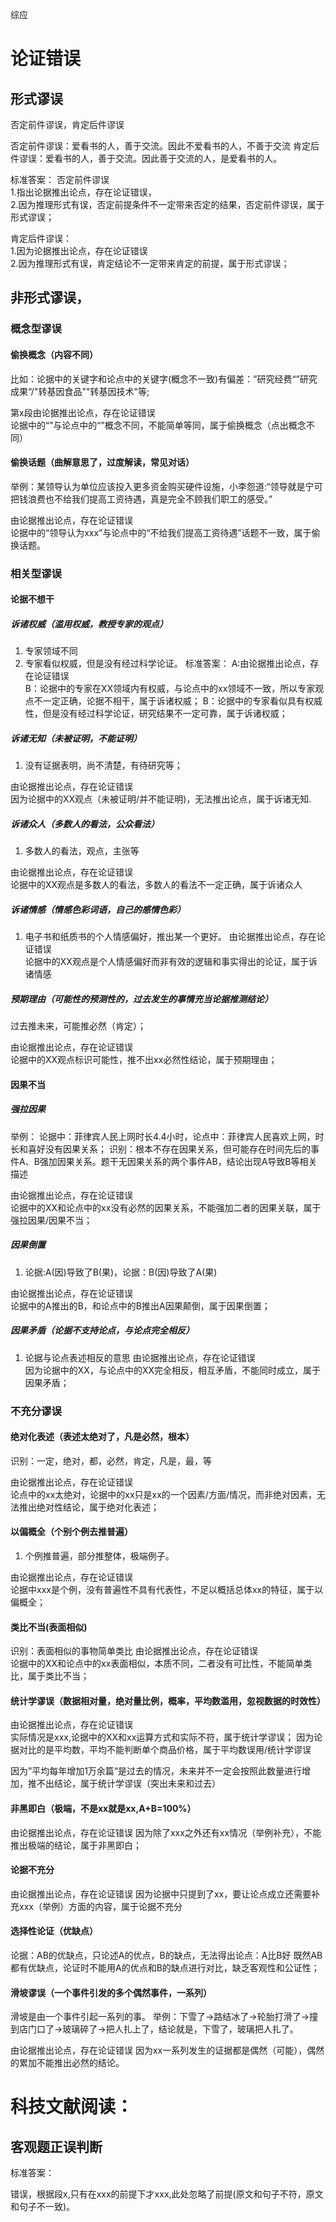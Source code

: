 
综应

# 论证错误
## 形式谬误
否定前件谬误，肯定后件谬误

   否定前件谬误：爱看书的人，善于交流。因此不爱看书的人，不善于交流
   肯定后件谬误：爱看书的人，善于交流。因此善于交流的人，是爱看书的人。

标准答案：
否定前件谬误        
1.指出论据推出论点，存在论证错误，    
2.因为推理形式有误，否定前提条件不一定带来否定的结果，否定前件谬误，属于形式谬误；

肯定后件谬误：              
1.因为论据推出论点，存在论证错误       
2.因为推理形式有误，肯定结论不一定带来肯定的前提，属于形式谬误；

## 非形式谬误，
### 概念型谬误

#### 偷换概念（内容不同）
比如：论据中的关键字和论点中的关键字(概念不一致)有偏差：”研究经费“”研究成果“/"转基因食品""转基因技术"等;

第x段由论据推出论点，存在论证错误     
论据中的“”与论点中的“”概念不同，不能简单等同，属于偷换概念（点出概念不同）

#### 偷换话题（曲解意思了，过度解读，常见对话）
举例：某领导认为单位应该投入更多资金购买硬件设施，小李怨道:“领导就是宁可把钱浪费也不给我们提高工资待遇，真是完全不顾我们职工的感受。”

由论据推出论点，存在论证错误     
论据中的“领导认为xxx”与论点中的“不给我们提高工资待遇”话题不一致，属于偷换话题。

### 相关型谬误
#### 论据不想干
##### 诉诸权威（滥用权威，教授专家的观点）
1. 专家领域不同
2. 专家看似权威，但是没有经过科学论证。
标准答案：
A:由论据推出论点，存在论证错误     
B：论据中的专家在XX领域内有权威，与论点中的xx领域不一致，所以专家观点不一定正确，论据不相干，属于诉诸权威；
B：论据中的专家看似具有权威性，但是没有经过科学论证，研究结果不一定可靠，属于诉诸权威；

##### 诉诸无知（未被证明，不能证明）
1. 没有证据表明，尚不清楚，有待研究等；

由论据推出论点，存在论证错误     
因为论据中的XX观点（未被证明/并不能证明)，无法推出论点，属于诉诸无知.

##### 诉诸众人（多数人的看法，公众看法）
1. 多数人的看法，观点，主张等

由论据推出论点，存在论证错误     
论据中的XX观点是多数人的看法，多数人的看法不一定正确，属于诉诸众人

##### 诉诸情感（情感色彩词语，自己的感情色彩）
1. 电子书和纸质书的个人情感偏好，推出某一个更好。
由论据推出论点，存在论证错误     
论据中的XX观点是个人情感偏好而非有效的逻辑和事实得出的论证，属于诉诸情感

##### 预期理由（可能性的预测性的，过去发生的事情充当论据推测结论）
过去推未来，可能推必然（肯定）；

由论据推出论点，存在论证错误     
论据中的XX观点标识可能性，推不出xx必然性结论，属于预期理由；
 
#### 因果不当
##### 强拉因果
举例： 论据中：菲律宾人民上网时长4.4小时，论点中：菲律宾人民喜欢上网，时长和喜好没有因果关系；
识别：根本不存在因果关系，但可能存在时间先后的事件A、B强加因果关系。题干无因果关系的两个事件AB，结论出现A导致B等相关描述

由论据推出论点，存在论证错误     
论据中的XX和论点中的xx没有必然的因果关系，不能强加二者的因果关联，属于强拉因果/因果不当；

##### 因果倒置
1. 论据:A(因)导致了B(果)，论据：B(因)导致了A(果)

由论据推出论点，存在论证错误     
论据中的A推出的B，和论点中的B推出A因果颠倒，属于因果倒置；

##### 因果矛盾（论据不支持论点，与论点完全相反）
1. 论据与论点表述相反的意思
由论据推出论点，存在论证错误     
因为论据中的XX，与论点中的XX完全相反，相互矛盾，不能同时成立，属于因果矛盾；

### 不充分谬误
#### 绝对化表述（表述太绝对了，凡是必然，根本）
识别：一定，绝对，都，必然，肯定，凡是，最，等

由论据推出论点，存在论证错误     
论点中的xx太绝对，论据中的xx只是xx的一个因素/方面/情况，而非绝对因素，无法推出绝对性结论，属于绝对化表述；

#### 以偏概全（个别个例去推普遍）
1. 个例推普遍，部分推整体，极端例子。

由论据推出论点，存在论证错误     
论据中xxx是个例，没有普遍性不具有代表性，不足以概括总体xx的特征，属于以偏概全；

#### 类比不当(表面相似)
识别：表面相似的事物简单类比
由论据推出论点，存在论证错误     
论据中的XX和论点中的xx表面相似，本质不同，二者没有可比性，不能简单类比，属于类比不当；

#### 统计学谬误（数据相对量，绝对量比例，概率，平均数滥用，忽视数据的时效性）
由论据推出论点，存在论证错误     
实际情况是xxx,论据中的XX和xx运算方式和实际不符，属于统计学谬误；
因为论据对比的是平均数，平均不能判断单个商品价格，属于平均数误用/统计学谬误

因为”平均每年增加1万余篇“是过去的情况，未来并不一定会按照此数量进行增加，推不出结论，属于统计学谬误（突出未来和过去）

#### 非黑即白（极端，不是xx就是xx,A+B=100%）
由论据推出论点，存在论证错误
因为除了xxx之外还有xx情况（举例补充），不能推出极端的结论，属于非黑即白；

#### 论据不充分
由论据推出论点，存在论证错误
因为论据中只提到了xx，要让论点成立还需要补充xxx（举例）方面的内容，属于论据不充分

#### 选择性论证（优缺点）
论据：AB的优缺点，只论述A的优点，B的缺点，无法得出论点：A比B好
既然AB都有优缺点，论证时不能用A的优点和B的缺点进行对比，缺乏客观性和公证性；

#### 滑坡谬误（一个事件引发的多个偶然事件，一系列）
滑坡是由一个事件引起一系列的事。
举例：下雪了→路结冰了→轮胎打滑了→撞到店门口了→玻璃碎了→把人扎上了，结论就是，下雪了，玻璃把人扎了。

由论据推出论点，存在论证错误
因为xx一系列发生的证据都是偶然（可能），偶然的累加不能推出必然的结论。



# 科技文献阅读：
## 客观题正误判断
标准答案：

错误，根据段x,只有在xxx的前提下才xxx,此处忽略了前提(原文和句子不符，原文和句子不一致)。

